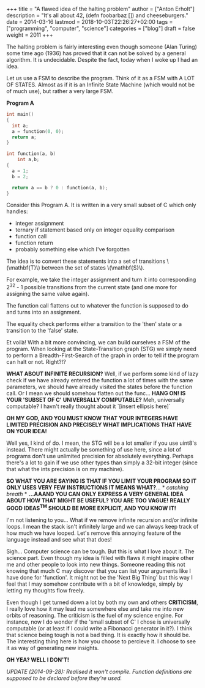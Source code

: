 +++
title = "A flawed idea of the halting problem"
author = ["Anton Erholt"]
description = "It's all about 42, (defn foobarbaz []) and cheeseburgers."
date = 2014-03-16
lastmod = 2018-10-03T22:26:27+02:00
tags = ["programming", "computer", "science"]
categories = ["blog"]
draft = false
weight = 2011
+++

The halting problem is fairly interesting even though someone (Alan
Turing) some time ago (1936) has proved that it can not be solved by a
general algorithm. It is undecidable. Despite the fact, today when I woke
up I had an idea.

Let us use a FSM to describe the program. Think of it as a FSM with A
LOT OF STATES. Almost as if it is an Infinite State Machine (which
would not be of much use), but rather a very large FSM.

**Program A**

```c
int main()
{
  int a;
  a = function(0, 0);
  return a;
}

int function(a, b)
	int a,b;
{
  a = 1;
  b = 2;

  return a == b ? 0 : function(a, b);
}
```

Consider this Program A. It is written in a very small subset of C
which only handles:

-   integer assignment
-   ternary if statement based only on integer equality comparison
-   function call
-   function return
-   probably something else which I've forgotten

The idea is to convert these statements into a set of transitions
\\(\mathbf{T}\\) between the set of states \\(\mathbf{S}\\).

For example, we take the integer assignment and turn it into
corresponding 2<sup>32</sup> - 1 possible transitions from the current state
(and one more for assigning the same value again).

The function call flattens out to whatever the function is supposed to
do and turns into an assignment.

The equality check performs either a transition to the 'then'
state or a transition to the 'false' state.

Et voilà! With a bit more convincing, we can build ourselves a FSM of
the program. When looking at the State-Transition graph (STG) we
simply need to perform a Breadth-First-Search of the graph in order to
tell if the program can halt or not. Right?!?

**WHAT ABOUT INFINITE RECURSION?** Well, if we perform some kind of lazy
check if we have already entered the function a lot of times with the
same parameters, we should have already visited the states before the
function call. Or I mean we should somehow flatten out the
func&#x2026; **HANG ON! IS YOUR 'SUBSET OF C' UNIVERSALLY COMPUTABLE?** Meh,
universally computable? I havn't really thought about it \`[insert
ellipsis here]\`

**OH MY GOD, AND YOU MUST KNOW THAT YOUR INTEGERS HAVE LIMITED
PRECISION AND PRECISELY WHAT IMPLICATIONS THAT HAVE ON YOUR IDEA!**

Well yes, I kind of do. I mean, the STG will be a lot smaller if you
use uint8's instead. There might actually be something of use here,
since a lot of programs don't use unlimited precision for absolutely
everything. Perhaps there's a lot to gain if we use other types than
simply a 32-bit integer (since that what the ints precision is on my
machine).

**SO WHAT YOU ARE SAYING IS THAT IF YOU LIMIT YOUR PROGRAM SO IT ONLY
USES VERY FEW INSTRUCTIONS IT MEANS WHAT?**&#x2026; \* _catching breath_ \*
**&#x2026;AAAND YOU CAN ONLY** **EXPRESS A <span class="underline">VERY</span> GENERAL IDEA ABOUT HOW THAT
MIGHT BE USEFUL? YOU ARE TOO VAGUE!** **REALLY GOOD IDEAS<sup>TM</sup> SHOULD BE
MORE EXPLICIT, AND YOU KNOW IT!**

I'm not listening to you&#x2026; What if we remove infinite recursion
and/or infinite loops. I mean the stack isn't infinitely large and we
can always keep track of how much we have looped. Let's remove this
annoying feature of the language instead and see what that does!

Sigh&#x2026; Computer science can be tough. But this is what I love about
it. The science part. Even though my idea is filled with flaws it
might inspire other me and other people to look into new
things. Someone reading this not knowing that much C may discover that
you can list your arguments like I have done for 'function'. It might
not be the 'Next Big Thing' but this way I feel that I may somehow
contribute with a bit of knowledge, simply by letting my thoughts flow
freely.

Even though I get turned down a lot by both my own and others
**CRITICISM**, I really love how it may lead me somewhere else and take
me into new orbits of reasoning. The criticism is the fuel of my
science engine. For instance, now I do wonder if the 'small subset of
C' I chose is universally computable (or at least if I could write a
Fibonacci generator in it?). I think that science being tough is not a
bad thing. It is exactly how it should be. The interesting thing here
is how you choose to percieve it. I choose to see it as way of
generating new insights.

**OH YEA? WELL I DON'T!**

_UPDATE (2014-09-28): Realised it won't compile. Function definitions
are supposed to be declared before they're used._
